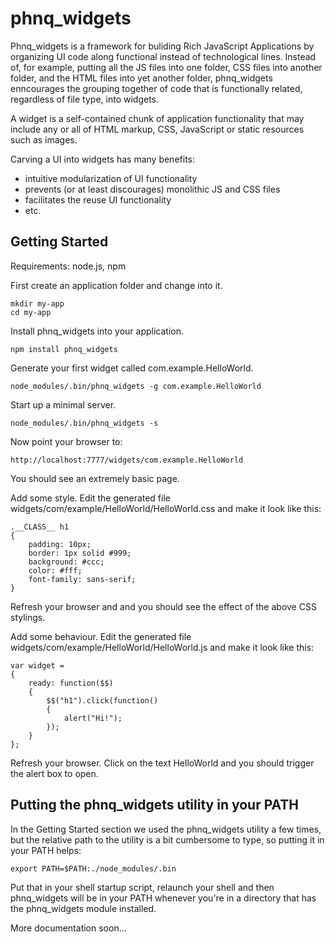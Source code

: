 phnq_widgets
============

Phnq_widgets is a framework for buliding Rich JavaScript Applications by
organizing UI code along functional instead of technological lines. Instead
of, for example, putting all the JS files into one folder, CSS files into
another folder, and the HTML files into yet another folder, phnq_widgets
enncourages the grouping together of code that is functionally related,
regardless of file type, into widgets.

A widget is a self-contained chunk of application functionality that may
include any or all of HTML markup, CSS, JavaScript or static resources such as
images.

Carving a UI into widgets has many benefits:
- intuitive modularization of UI functionality
- prevents (or at least discourages) monolithic JS and CSS files
- facilitates the reuse UI functionality
- etc.

Getting Started
---------------

Requirements: node.js, npm

First create an application folder and change into it.

	mkdir my-app
	cd my-app

Install phnq_widgets into your application.

	npm install phnq_widgets

Generate your first widget called com.example.HelloWorld.

	node_modules/.bin/phnq_widgets -g com.example.HelloWorld

Start up a minimal server.

	node_modules/.bin/phnq_widgets -s

Now point your browser to:

	http://localhost:7777/widgets/com.example.HelloWorld

You should see an extremely basic page.

Add some style. Edit the generated file
widgets/com/example/HelloWorld/HelloWorld.css and make it look like this:

	.__CLASS__ h1
	{
		padding: 10px;
		border: 1px solid #999;
		background: #ccc;
		color: #fff;
		font-family: sans-serif;
	}

Refresh your browser and and you should see the effect of the above CSS
stylings.

Add some behaviour. Edit the generated file
widgets/com/example/HelloWorld/HelloWorld.js and make it look like this:

	var widget =
	{
		ready: function($$)
		{
			$$("h1").click(function()
			{
				alert("Hi!");
			});
		}
	};

Refresh your browser. Click on the text HelloWorld and you should trigger
the alert box to open.

Putting the phnq_widgets utility in your PATH
---------------------------------------------

In the Getting Started section we used the phnq_widgets utility a few times,
but the relative path to the utility is a bit cumbersome to type, so putting
it in your PATH helps:

	export PATH=$PATH:./node_modules/.bin

Put that in your shell startup script, relaunch your shell and then
phnq_widgets will be in your PATH whenever you're in a directory that has the
phnq_widgets module installed.



More documentation soon...
